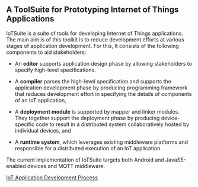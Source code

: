  A ToolSuite for Prototyping Internet of Things Applications
 -----------------------------------------------------------
 
IoTSuite is a suite of tools for  developing Internet of  Things  applications. 
The main aim is of this toolkit is to reduce development efforts at various stages 
of  application development. For this,  It consists of the following components 
to aid stakeholders: 

* An **editor**  supports application design phase by allowing stakeholders 
to specify high-level specifications.

* A **compiler**  parses the high-level specification and supports the application development phase 
by producing programming framework that reduces development effort in specifying the details 
of components of an IoT application, 


* A **deployment module**  is supported by mapper and linker modules. They together  support 
 the deployment phase by producing device-specific code to result in a distributed 
 system collaboratively hosted by individual devices, and 

* A **runtime system**, which leverages existing middleware platforms and 
responsible for a distributed execution of an IoT application. 

The current implementation of IoTSuite targets both Android and JavaSE-enabled 
devices and MQTT middleware. 


[IoT Application Development Process](https://github.com/pankeshlinux/IoTSuite/wiki/IoTApplication_Development_Process)
